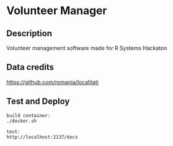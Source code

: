 # Volunteer Manager

## Description
Volunteer management software made for R Systems Hackaton

## Data credits
https://github.com/romania/localitati

## Test and Deploy

```
build container:
./docker.sh

test:
http://localhost:2137/docs
```